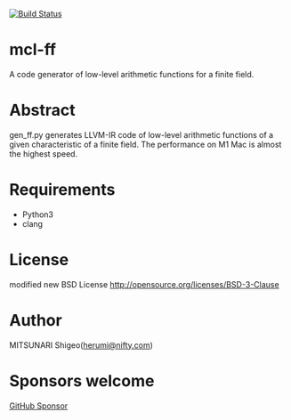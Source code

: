 [![Build Status](https://github.com/herumi/mcl_ff/actions/workflows/main.yml/badge.svg)](https://github.com/herumi/mcl_ff/actions/workflows/main.yml)

# mcl-ff

A code generator of low-level arithmetic functions for a finite field.

# Abstract

gen_ff.py generates LLVM-IR code of low-level arithmetic functions of a given characteristic of a finite field.
The performance on M1 Mac is almost the highest speed.

# Requirements

- Python3
- clang

# License

modified new BSD License
http://opensource.org/licenses/BSD-3-Clause

# Author

MITSUNARI Shigeo(herumi@nifty.com)

# Sponsors welcome
[GitHub Sponsor](https://github.com/sponsors/herumi)
